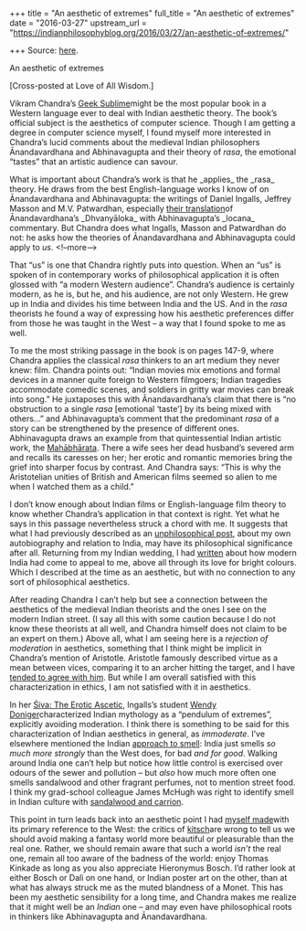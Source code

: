 +++
title = "An aesthetic of extremes"
full_title = "An aesthetic of extremes"
date = "2016-03-27"
upstream_url = "https://indianphilosophyblog.org/2016/03/27/an-aesthetic-of-extremes/"

+++
Source: [here](https://indianphilosophyblog.org/2016/03/27/an-aesthetic-of-extremes/).

An aesthetic of extremes

\[Cross-posted at Love of All Wisdom.\]

Vikram Chandra’s [Geek
Sublime](http://www.amazon.com/Geek-Sublime-The-Beauty-Code/dp/1555976859)might
be the most popular book in a Western language ever to deal with Indian
aesthetic theory. The book’s official subject is the aesthetics of
computer science. Though I am getting a degree in computer science
myself, I found myself more interested in Chandra’s lucid comments about
the medieval Indian philosophers Ānandavardhana and Abhinavagupta and
their theory of *rasa*, the emotional “tastes” that an artistic audience
can savour.

What is important about Chandra’s work is that he \_applies\_ the
\_rasa\_ theory. He draws from the best English-language works I know of
on Ānandavardhana and Abhinavagupta: the writings of Daniel Ingalls,
Jeffrey Masson and M.V. Patwardhan, especially [their
translation](http://www.hup.harvard.edu/catalog.php?isbn=9780674202788)of
Ānandavardhana’s \_Dhvanyāloka\_ with Abhinavagupta’s \_locana\_
commentary. But Chandra does what Ingalls, Masson and Patwardhan do not:
he asks how the theories of Ānandavardhana and Abhinavagupta could apply
to *us*. \<!–more–>

That “us” is one that Chandra rightly puts into question. When an “us”
is spoken of in contemporary works of philosophical application it is
often glossed with “a modern Western audience”. Chandra’s audience is
certainly modern, as he is, but he, and his audience, are not only
Western. He grew up in India and divides his time between India and the
US. And in the *rasa* theorists he found a way of expressing how his
aesthetic preferences differ from those he was taught in the West – a
way that I found spoke to me as well.

To me the most striking passage in the book is on pages 147-9, where
Chandra applies the classical *rasa* thinkers to an art medium they
never knew: film. Chandra points out: “Indian movies mix emotions and
formal devices in a manner quite foreign to Western filmgoers; Indian
tragedies accommodate comedic scenes, and soldiers in gritty war movies
can break into song.” He juxtaposes this with Ānandavardhana’s claim
that there is “no obstruction to a single *rasa* \[emotional ‘taste’\]
by its being mixed with others…” and Abhinavagupta’s comment that the
predominant *rasa* of a story can be strengthened by the presence of
different ones. Abhinavagupta draws an example from that quintessential
Indian artistic work, the
[Mahābhārata](https://en.wikipedia.org/wiki/Mahabharata). There a wife
sees her dead husband’s severed arm and recalls its caresses on her; her
erotic and romantic memories bring the grief into sharper focus by
contrast. And Chandra says: “This is why the Aristotelian unities of
British and American films seemed so alien to me when I watched them as
a child.”

I don’t know enough about Indian films or English-language film theory
to know whether Chandra’s application in that context is right. Yet what
he says in this passage nevertheless struck a chord with me. It suggests
that what I had previously described as an [unphilosophical
post](http://loveofallwisdom.com/blog/2013/02/coming-to-like-modern-india/),
about my own autobiography and relation to India, may have its
philosophical significance after all. Returning from my Indian wedding,
I had
[written](http://loveofallwisdom.com/blog/2013/02/coming-to-like-modern-india/)
about how modern India had come to appeal to me, above all through its
love for bright colours. Which I described at the time as an aesthetic,
but with no connection to any sort of philosophical aesthetics.

After reading Chandra I can’t help but see a connection between the
aesthetics of the medieval Indian theorists and the ones I see on the
modern Indian street. (I say all this with some caution because I do not
know these theorists at all well, and Chandra himself does not claim to
be an expert on them.) Above all, what I am seeing here is a *rejection
of moderation* in aesthetics, something that I think might be implicit
in Chandra’s mention of Aristotle. Aristotle famously described virtue
as a mean between vices, comparing it to an archer hitting the target,
and I have [tended to agree with
him](http://loveofallwisdom.com/blog/2009/06/justice-as-a-mean/). But
while I am overall satisfied with this characterization in ethics, I am
not satisfied with it in aesthetics.

In her [Śiva: The Erotic
Ascetic](http://www.amazon.com/Siva-Erotic-Ascetic-Galaxy-Books/dp/0195202503),
Ingalls’s student [Wendy
Doniger](https://divinity.uchicago.edu/wendy-doniger)characterized
Indian mythology as a “pendulum of extremes”, explicitly avoiding
moderation. I think there is something to be said for this
characterization of Indian aesthetics in general, as *immoderate*. I’ve
elsewhere mentioned the Indian [approach to
smell](http://loveofallwisdom.com/blog/2013/12/kitsch/): India just
smells *so much more strongly* than the West does, for bad *and for
good*. Walking around India one can’t help but notice how little control
is exercised over odours of the sewer and pollution – but *also* how
much more often one smells sandalwood and other fragrant perfumes, not
to mention street food. I think my grad-school colleague James McHugh
was right to identify smell in Indian culture with [sandalwood and
carrion](https://global.oup.com/academic/product/sandalwood-and-carrion-9780199916320?cc=us&lang=en&).

This point in turn leads back into an aesthetic point I had [myself
made](http://loveofallwisdom.com/blog/2013/12/kitsch/)with its primary
reference to the West: the critics of
[kitsch](http://loveofallwisdom.com/blog/2013/12/kitsch/)are wrong to
tell us we should avoid making a fantasy world more beautiful or
pleasurable than the real one. Rather, we should remain aware that such
a world *isn’t* the real one, remain all too aware of the badness of the
world: enjoy Thomas Kinkade as long as you also appreciate Hieronymus
Bosch. I’d rather look at either Bosch or Dalì on one hand, or Indian
poster art on the other, than at what has always struck me as the muted
blandness of a Monet. This has been my aesthetic sensibility for a long
time, and Chandra makes me realize that it might well be an *Indian* one
– and may even have philosophical roots in thinkers like Abhinavagupta
and Ānandavardhana.

